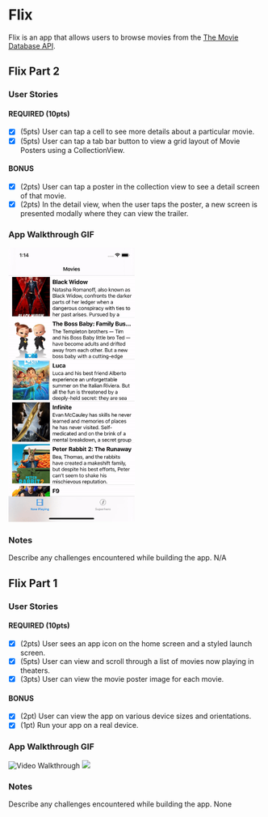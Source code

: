 # Flix

Flix is an app that allows users to browse movies from the [The Movie Database API](http://docs.themoviedb.apiary.io/#).


## Flix Part 2

### User Stories

#### REQUIRED (10pts)
- [x] (5pts) User can tap a cell to see more details about a particular movie.
- [x] (5pts) User can tap a tab bar button to view a grid layout of Movie Posters using a CollectionView.

#### BONUS
- [x] (2pts) User can tap a poster in the collection view to see a detail screen of that movie.
- [x] (2pts) In the detail view, when the user taps the poster, a new screen is presented modally where they can view the trailer.

### App Walkthrough GIF
<img src='https://github.com/EdiDEngineer/Flix/blob/main/ezgif.com-gif-maker%20(1).gif' title='Video Walkthrough2' width='250' alt='Video Walkthrough2' />

### Notes
Describe any challenges encountered while building the app.
N/A

## Flix Part 1

### User Stories

#### REQUIRED (10pts)
- [x] (2pts) User sees an app icon on the home screen and a styled launch screen.
- [x] (5pts) User can view and scroll through a list of movies now playing in theaters.
- [x] (3pts) User can view the movie poster image for each movie.

#### BONUS
- [x] (2pt) User can view the app on various device sizes and orientations.
- [x] (1pt) Run your app on a real device.

### App Walkthrough GIF
<img src='https://github.com/EdiDEngineer/Flix/blob/main/ezgif-2-983e209a2f59.gif' title='Video Walkthrough' width='250' alt='Video Walkthrough' />

<img src='https://github.com/EdiDEngineer/Flix/blob/main/ezgif.com-gif-maker.gif'  width='250'  />

### Notes
Describe any challenges encountered while building the app.
None
